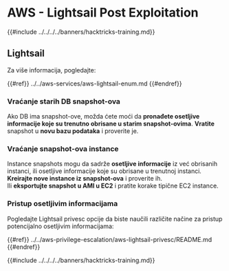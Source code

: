 # AWS - Lightsail Post Exploitation

{{#include ../../../../banners/hacktricks-training.md}}

## Lightsail

Za više informacija, pogledajte:

{{#ref}}
../../aws-services/aws-lightsail-enum.md
{{#endref}}

### Vraćanje starih DB snapshot-ova

Ako DB ima snapshot-ove, možda ćete moći da **pronađete osetljive informacije koje su trenutno obrisane u starim snapshot-ovima**. **Vratite** snapshot u **novu bazu podataka** i proverite je.

### Vraćanje snapshot-ova instance

Instance snapshots mogu da sadrže **osetljive informacije** iz već obrisanih instanci, ili osetljive informacije koje su obrisane u trenutnoj instanci. **Kreirajte nove instance iz snapshot-ova** i proverite ih.\
Ili **eksportujte snapshot u AMI u EC2** i pratite korake tipične EC2 instance.

### Pristup osetljivim informacijama

Pogledajte Lightsail privesc opcije da biste naučili različite načine za pristup potencijalno osetljivim informacijama:

{{#ref}}
../../aws-privilege-escalation/aws-lightsail-privesc/README.md
{{#endref}}

{{#include ../../../../banners/hacktricks-training.md}}
